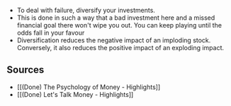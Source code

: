 - To deal with failure, diversify your investments.
- This is done in such a way that a bad investment here and a missed financial goal there won't wipe you out. You can keep playing until the odds fall in your favour
- Diversification reduces the negative impact of an imploding stock. Conversely, it also reduces the positive impact of an exploding impact.

## Sources
- [[(Done) The Psychology of Money - Highlights]]
- [[(Done) Let's Talk Money - Highlights]]